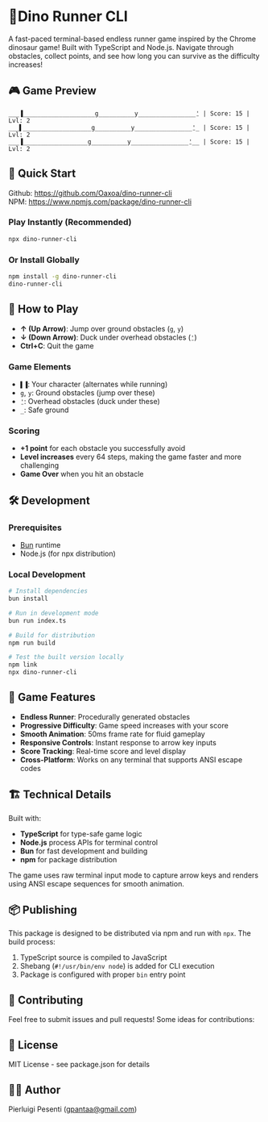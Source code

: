 # 🦖Dino Runner CLI

A fast-paced terminal-based endless runner game inspired by the Chrome dinosaur game! Built with TypeScript and Node.js.
Navigate through obstacles, collect points, and see how long you can survive as the difficulty increases!

## 🎮 Game Preview

```
___▐____________________g__________y________________⍘ | Score: 15 | Lvl: 2
___▌___________________g__________y________________⍘_ | Score: 15 | Lvl: 2
___▐__________________g__________y________________⍘__ | Score: 15 | Lvl: 2
```

## 🚀 Quick Start

Github: https://github.com/Oaxoa/dino-runner-cli<br>
NPM: https://www.npmjs.com/package/dino-runner-cli

### Play Instantly (Recommended)

```bash
npx dino-runner-cli
```

### Or Install Globally

```bash
npm install -g dino-runner-cli
dino-runner-cli
```

## 🎯 How to Play

- **↑ (Up Arrow)**: Jump over ground obstacles (`g`, `y`)
- **↓ (Down Arrow)**: Duck under overhead obstacles (`⍘`)
- **Ctrl+C**: Quit the game

### Game Elements

- `▌▐`: Your character (alternates while running)
- `g`, `y`: Ground obstacles (jump over these)
- `⍘`: Overhead obstacles (duck under these)
- `_`: Safe ground

### Scoring

- **+1 point** for each obstacle you successfully avoid
- **Level increases** every 64 steps, making the game faster and more challenging
- **Game Over** when you hit an obstacle

## 🛠️ Development

### Prerequisites

- [Bun](https://bun.sh) runtime
- Node.js (for npx distribution)

### Local Development

```bash
# Install dependencies
bun install

# Run in development mode
bun run index.ts

# Build for distribution
npm run build

# Test the built version locally
npm link
npx dino-runner-cli
```

## 🎨 Game Features

- **Endless Runner**: Procedurally generated obstacles
- **Progressive Difficulty**: Game speed increases with your score
- **Smooth Animation**: 50ms frame rate for fluid gameplay
- **Responsive Controls**: Instant response to arrow key inputs
- **Score Tracking**: Real-time score and level display
- **Cross-Platform**: Works on any terminal that supports ANSI escape codes

## 🏗️ Technical Details

Built with:

- **TypeScript** for type-safe game logic
- **Node.js** process APIs for terminal control
- **Bun** for fast development and building
- **npm** for package distribution

The game uses raw terminal input mode to capture arrow keys and renders using ANSI escape sequences for smooth
animation.

## 📦 Publishing

This package is designed to be distributed via npm and run with `npx`. The build process:

1. TypeScript source is compiled to JavaScript
2. Shebang (`#!/usr/bin/env node`) is added for CLI execution
3. Package is configured with proper `bin` entry point

## 🤝 Contributing

Feel free to submit issues and pull requests! Some ideas for contributions:

## 📄 License

MIT License - see package.json for details

## 👨‍💻 Author

Pierluigi Pesenti (gpantaa@gmail.com)
